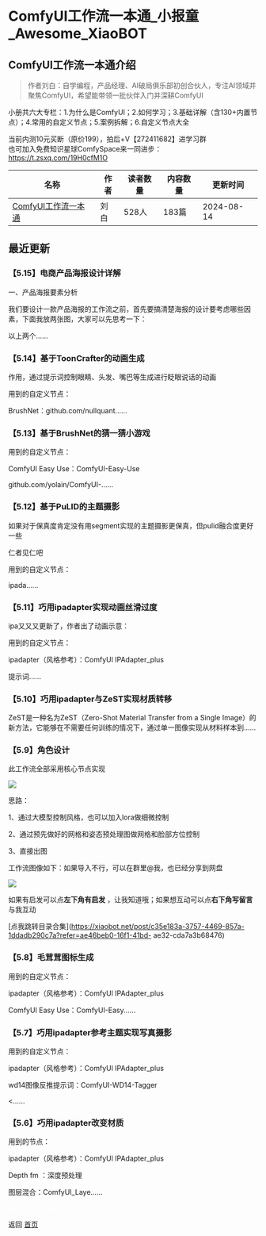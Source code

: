 # ComfyUI工作流一本通_小报童_Awesome_XiaoBOT

## ComfyUI工作流一本通介绍
> 作者刘白：自学编程，产品经理、AI破局俱乐部初创合伙人，专注AI领域并聚焦ComfyUI，希望能带领一批伙伴入门并深耕ComfyUI    
    
小册共六大专栏：1.为什么是ComfyUI；2.如何学习；3.基础详解（含130+内置节点）；4.常用的自定义节点；5.案例拆解；6.自定义节点大全    
    
当前内测10元买断（原价199），拍后+V【272411682】进学习群    
也可加入免费知识星球ComfySpace来一同进步：https://t.zsxq.com/19H0cfM1O  
  


|名称|作者|读者数量|内容数量|更新时间|
|---|---|---|---|---|
|[ComfyUI工作流一本通](https://xiaobot.net/p/comfy?refer=0b133df9-27dc-423b-8101-639049001c13)|刘白|528人|183篇|2024-08-14|

## 最近更新
### 【5.15】电商产品海报设计详解

一、产品海报要素分析

我们要设计一款产品海报的工作流之前，首先要搞清楚海报的设计要考虑哪些因素，下面我放两张图，大家可以先思考一下：

以上两个......

### 【5.14】基于ToonCrafter的动画生成

作用，通过提示词控制眼睛、头发、嘴巴等生成进行眨眼说话的动画

用到的自定义节点：

BrushNet：github.com/nullquant......

### 【5.13】基于BrushNet的猜一猜小游戏

用到的自定义节点：

ComfyUI Easy Use：ComfyUI-Easy-Use

github.com/yolain/ComfyUI-......

### 【5.12】基于PuLID的主题摄影

如果对于保真度肯定没有用segment实现的主题摄影更保真，但pulid融合度更好一些

仁者见仁吧

用到的自定义节点：

ipada......

### 【5.11】巧用ipadapter实现动画丝滑过度

ipa又又又更新了，作者出了动画示意：

用到的自定义节点：

ipadapter（风格参考）：ComfyUl IPAdapter_plus

提示词......

### 【5.10】巧用ipadapter与ZeST实现材质转移

ZeST是一种名为ZeST（Zero-Shot Material Transfer from a Single
Image）的新方法，它能够在不需要任何训练的情况下，通过单一图像实现从材料样本到......

### 【5.9】角色设计

此工作流全部采用核心节点实现

![](https://static.xiaobot.net/file/2024-04-27/360735/086b4e1bd814e6168a8bd4d02c19a91a.png)

思路：

1、通过大模型控制风格，也可以加入lora做细微控制

2、通过预先做好的网格和姿态预处理图做网格和脸部方位控制

3、直接出图

工作流图像如下：如果导入不行，可以在群里@我，也已经分享到网盘

![](https://static.xiaobot.net/file/2024-04-27/360735/12f601aaf93f9e657e6bff0c8b8f527d.png)

如果有启发可以点**左下角有启发** ，让我知道哦；如果想互动可以点**右下角写留言** 与我互动

[点我跳转目录合集](https://xiaobot.net/post/c35e183a-3757-4469-857a-1ddadb290c7a?refer=ae46beb0-16f1-41bd-
ae32-cda7a3b68476)

### 【5.8】毛茸茸图标生成

用到的自定义节点：

ipadapter（风格参考）：ComfyUl IPAdapter_plus

ComfyUI Easy Use：ComfyUI-Easy......

### 【5.7】巧用ipadapter参考主题实现写真摄影

用到的自定义节点：

ipadapter（风格参考）：ComfyUl IPAdapter_plus

wd14图像反推提示词：ComfyUI-WD14-Tagger

<......

### 【5.6】巧用ipadapter改变材质

用到的节点：

ipadapter（风格参考）：ComfyUl IPAdapter_plus

Depth fm ：深度预处理

图层混合：ComfyUI_Laye......


<a href="https://github.com/Reno9527/awesome-xiaobot" style="color: white; text-decoration: none;">awesome-xiaobot</a>

返回 [首页](../README.md)
